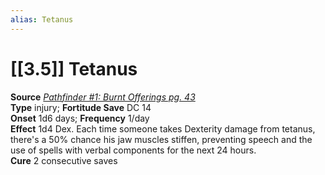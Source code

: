 ```yaml
---
alias: Tetanus
---
```


# [[3.5]] Tetanus

**Source** [_Pathfinder #1: Burnt Offerings pg. 43_](http://paizo.com/pathfinder/adventurePath/riseOfTheRunelords/v5748btpy7zkq)  
**Type** injury; **Fortitude Save** DC 14  
**Onset** 1d6 days; **Frequency** 1/day  
**Effect** 1d4 Dex. Each time someone takes Dexterity damage from tetanus, there's a 50% chance his jaw muscles stiffen, preventing speech and the use of spells with verbal components for the next 24 hours.  
**Cure** 2 consecutive saves
